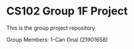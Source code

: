 # CS102 Group 1F Project
 This is the group project repository

Group Members:
1-Can Onal (21901658)
